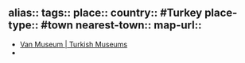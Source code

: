 alias::
tags::
place::
country:: #Turkey 
place-type:: #town 
nearest-town::
map-url::
-
- [Van Museum | Turkish Museums](https://turkishmuseums.com/museum/detail/2251-van-museum/2251/4)
-